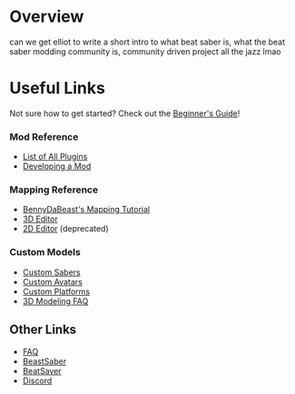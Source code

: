 <!-- TITLE: Beat Saber Modding Group -->
<!-- SUBTITLE: Welcome to the Beat Saber Modding Community Wiki! -->

# Overview
can we get elliot to write a short intro to what beat saber is, what the beat saber modding community is, community driven project all the jazz lmao

# Useful Links
Not sure how to get started? Check out the [Beginner's Guide](beginners-guide)!

### Mod Reference
* [List of All Plugins](plugin-index)
* [Developing a Mod]()

### Mapping Reference
* [BennyDaBeast's Mapping Tutorial](https://bsaber.com/benny-custom-mapping/)
* [3D Editor](https://github.com/Ikeiwa/3D-beatsaber-song-editor/releases)
* [2D Editor](https://github.com/megalon/BeatSaber-UnofficialTrackEditor/releases) (deprecated)

### Custom Models
* [Custom Sabers](custom-sabers)
* [Custom Avatars](custom-avatars)
* [Custom Platforms](custom-platforms)
* [3D Modeling FAQ]()

## Other Links
* [FAQ](faq)
* [BeastSaber](https://bsaber.com/)
* [BeatSaver](https://beatsaver.com/)
* [Discord](https://discord.gg/beatsabermods)
